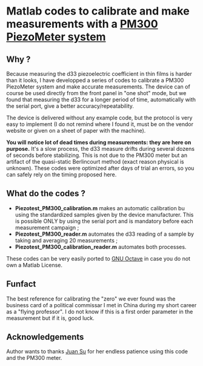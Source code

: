 # Matlab codes to calibrate and make measurements with a [PM300 PiezoMeter system](https://www.piezotest.com/d33piezometer.php)

## Why ?

Because measuring the d33 piezoelectric coefficient in thin films is harder than it looks, I have developped a series of codes to calibrate a PM300 PiezoMeter system and make accurate measurements. The device can of course be used directly from the front panel in "one shot" mode, but we found that measuring the d33 for a longer period of time, automatically with the serial port, give a better accuracy/repeatability.

The device is delivered without any example code, but the protocol is very easy to implement (I do not remind where I found it, must be on the vendor website or given on a sheet of paper with the machine).

**You will notice lot of dead times during measurements: they are here on purpose.** It's a slow process, the d33 measure drifts during several dozens of seconds before stabilizing. This is not due to the PM300 meter but an artifact of the quasi-static Berlincourt method (exact reason physical is unknown). These codes were optimized after days of trial an errors, so you can safely rely on the timing proposed here.

## What do the codes ?

- **Piezotest_PM300_calibration.m** makes an automatic calibration bu using the standardized samples given by the device manufacturer. This is possible ONLY by using the serial port and is mandatory before each measurement campaign ;
- **Piezotest_PM300_reader.m** automates the d33 reading of a sample by taking and averaging 20 measurements ;
- **Piezotest_PM300_calibration_reader.m** automates both processes.

These codes can be very easily ported to [GNU Octave](https://octave.org/) in case you do not own a Matlab License.

## Funfact

The best reference for calibrating the "zero" we ever found was the business card of a political commissar I met in China during my short career as a "flying professor". I do not know if this is a first order parameter in the measurement but if it is, good luck.  

## Acknowledgements

Author wants to thanks [Juan Su](https://www.researchgate.net/profile/Juan-Su-5) for her endless patience using this code and the PM300 meter.
